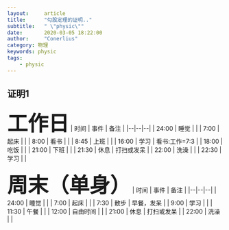 ```yaml
---
layout:     article
title:      "勾股定理的证明.."
subtitle:   " \"physic\""
date:       2020-03-05 18:22:00
author:     "Conerlius"
category: 物理
keywords: physic
tags:
    - physic
---
```


## 证明1

<font size=35>**工作日**</font>
| 时间 | 事件 | 备注 |
|--|--|--|
| 24:00 | 睡觉 | |
| 7:00 | 起床 | |
| 8:00 | 看书 | |
| 8:45 | 上班 | |
| 16:00 | 学习 | 看书:工作=7:3 |
| 18:00 | 吃饭 | |
| 21:00 | 下班 | |
| 21:30 | 休息 | 打扫或发呆 |
| 22:00 | 洗澡 | |
| 22:30 | 学习 | |

<font size=35>**周末（单身）**</font>
| 时间 | 事件 | 备注 |
|--|--|--|
| 24:00 | 睡觉 | |
| 7:00 | 起床 | |
| 7:30 | 散步 | 早餐，发呆 |
| 9:00 | 学习 | |
| 11:30 | 午餐 | |
| 12:00 | 自由时间 | |
| 21:00 | 休息 | 打扫或发呆 |
| 22:00 | 洗澡 | |
